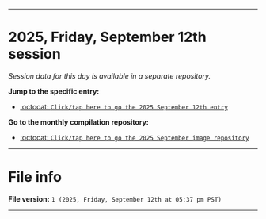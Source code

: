 
***

# 2025, Friday, September 12th session

_Session data for this day is available in a separate repository._

**Jump to the specific entry:**

- [:octocat: `Click/tap here to go the 2025 September 12th entry`](https://github.com/seanpm2001/SeansLifeArchive_Images_MotorWorld_CarFactory_Y2025_V9/tree/SeansLifeArchive_Images_MotorWorld_CarFactory_Y2025_V9_Main-dev/2025/09_September/12/)

**Go to the monthly compilation repository:**

- [:octocat: `Click/tap here to go the 2025 September image repository`](https://github.com/seanpm2001/SeansLifeArchive_Images_MotorWorld_CarFactory_Y2025_V9/)

***

# File info

**File version:** `1 (2025, Friday, September 12th at 05:37 pm PST)`

***
